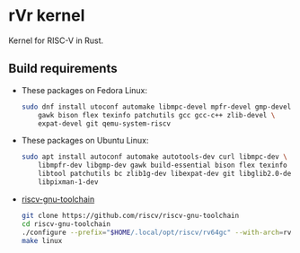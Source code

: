 # rVr kernel

Kernel for RISC-V in Rust.

## Build requirements

* These packages on Fedora Linux:

    ```bash
    sudo dnf install utoconf automake libmpc-devel mpfr-devel gmp-devel \
        gawk bison flex texinfo patchutils gcc gcc-c++ zlib-devel \
        expat-devel git qemu-system-riscv
    ```

* These packages on Ubuntu Linux:

    ```bash
    sudo apt install autoconf automake autotools-dev curl libmpc-dev \
        libmpfr-dev libgmp-dev gawk build-essential bison flex texinfo gperf \
        libtool patchutils bc zlib1g-dev libexpat-dev git libglib2.0-dev \
        libpixman-1-dev
    ```

* [riscv-gnu-toolchain](https://github.com/riscv/riscv-gnu-toolchain)

    ```bash
    git clone https://github.com/riscv/riscv-gnu-toolchain
    cd riscv-gnu-toolchain
    ./configure --prefix="$HOME/.local/opt/riscv/rv64gc" --with-arch=rv64gc
    make linux
    ```
